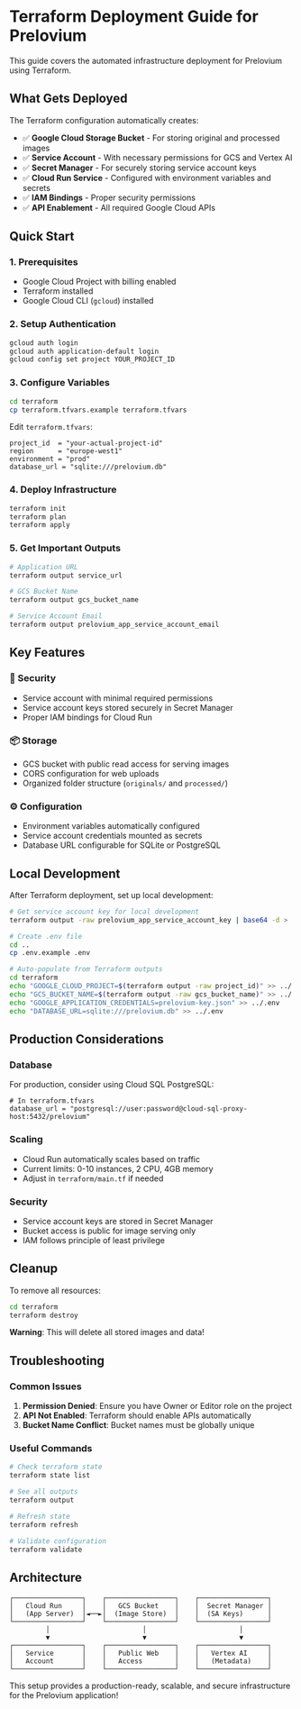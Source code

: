 # Terraform Deployment Guide for Prelovium

This guide covers the automated infrastructure deployment for Prelovium using Terraform.

## What Gets Deployed

The Terraform configuration automatically creates:

- ✅ **Google Cloud Storage Bucket** - For storing original and processed images
- ✅ **Service Account** - With necessary permissions for GCS and Vertex AI
- ✅ **Secret Manager** - For securely storing service account keys
- ✅ **Cloud Run Service** - Configured with environment variables and secrets
- ✅ **IAM Bindings** - Proper security permissions
- ✅ **API Enablement** - All required Google Cloud APIs

## Quick Start

### 1. Prerequisites
- Google Cloud Project with billing enabled
- Terraform installed
- Google Cloud CLI (`gcloud`) installed

### 2. Setup Authentication
```bash
gcloud auth login
gcloud auth application-default login
gcloud config set project YOUR_PROJECT_ID
```

### 3. Configure Variables
```bash
cd terraform
cp terraform.tfvars.example terraform.tfvars
```

Edit `terraform.tfvars`:
```hcl
project_id  = "your-actual-project-id"
region      = "europe-west1"
environment = "prod"
database_url = "sqlite:///prelovium.db"
```

### 4. Deploy Infrastructure
```bash
terraform init
terraform plan
terraform apply
```

### 5. Get Important Outputs
```bash
# Application URL
terraform output service_url

# GCS Bucket Name
terraform output gcs_bucket_name

# Service Account Email
terraform output prelovium_app_service_account_email
```

## Key Features

### 🔐 Security
- Service account with minimal required permissions
- Service account keys stored securely in Secret Manager
- Proper IAM bindings for Cloud Run

### 📦 Storage
- GCS bucket with public read access for serving images
- CORS configuration for web uploads
- Organized folder structure (`originals/` and `processed/`)

### ⚙️ Configuration
- Environment variables automatically configured
- Service account credentials mounted as secrets
- Database URL configurable for SQLite or PostgreSQL

## Local Development

After Terraform deployment, set up local development:

```bash
# Get service account key for local development
terraform output -raw prelovium_app_service_account_key | base64 -d > ../prelovium-key.json

# Create .env file
cd ..
cp .env.example .env

# Auto-populate from Terraform outputs
cd terraform
echo "GOOGLE_CLOUD_PROJECT=$(terraform output -raw project_id)" >> ../.env
echo "GCS_BUCKET_NAME=$(terraform output -raw gcs_bucket_name)" >> ../.env
echo "GOOGLE_APPLICATION_CREDENTIALS=prelovium-key.json" >> ../.env
echo "DATABASE_URL=sqlite:///prelovium.db" >> ../.env
```

## Production Considerations

### Database
For production, consider using Cloud SQL PostgreSQL:
```hcl
# In terraform.tfvars
database_url = "postgresql://user:password@cloud-sql-proxy-host:5432/prelovium"
```

### Scaling
- Cloud Run automatically scales based on traffic
- Current limits: 0-10 instances, 2 CPU, 4GB memory
- Adjust in `terraform/main.tf` if needed

### Security
- Service account keys are stored in Secret Manager
- Bucket access is public for image serving only
- IAM follows principle of least privilege

## Cleanup

To remove all resources:
```bash
cd terraform
terraform destroy
```

**Warning**: This will delete all stored images and data!

## Troubleshooting

### Common Issues

1. **Permission Denied**: Ensure you have Owner or Editor role on the project
2. **API Not Enabled**: Terraform should enable APIs automatically
3. **Bucket Name Conflict**: Bucket names must be globally unique

### Useful Commands

```bash
# Check terraform state
terraform state list

# See all outputs
terraform output

# Refresh state
terraform refresh

# Validate configuration
terraform validate
```

## Architecture

```
┌─────────────────┐    ┌─────────────────┐    ┌─────────────────┐
│   Cloud Run     │    │   GCS Bucket    │    │  Secret Manager │
│   (App Server)  │◄──►│  (Image Store)  │    │  (SA Keys)      │
└─────────────────┘    └─────────────────┘    └─────────────────┘
         │                       │                       │
         ▼                       ▼                       ▼
┌─────────────────┐    ┌─────────────────┐    ┌─────────────────┐
│   Service       │    │   Public Web    │    │   Vertex AI     │
│   Account       │    │   Access        │    │   (Metadata)    │
└─────────────────┘    └─────────────────┘    └─────────────────┘
```

This setup provides a production-ready, scalable, and secure infrastructure for the Prelovium application!